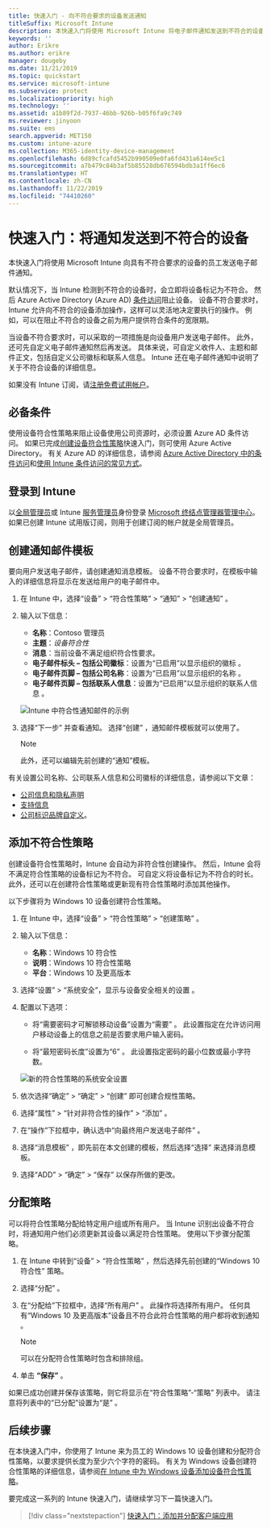 ```yaml
---
title: 快速入门 - 向不符合要求的设备发送通知
titleSuffix: Microsoft Intune
description: 本快速入门将使用 Microsoft Intune 将电子邮件通知发送到不符合的设备。
keywords: ''
author: Erikre
ms.author: erikre
manager: dougeby
ms.date: 11/21/2019
ms.topic: quickstart
ms.service: microsoft-intune
ms.subservice: protect
ms.localizationpriority: high
ms.technology: ''
ms.assetid: a1b89f2d-7937-46bb-926b-b05f6fa9c749
ms.reviewer: jinyoon
ms.suite: ems
search.appverid: MET150
ms.custom: intune-azure
ms.collection: M365-identity-device-management
ms.openlocfilehash: 6d89cfcafd5452b990509e0fa6fd431a614ee5c1
ms.sourcegitcommit: a7b479c84b3af5b85528db676594bdb3a1ff6ec6
ms.translationtype: HT
ms.contentlocale: zh-CN
ms.lasthandoff: 11/22/2019
ms.locfileid: "74410260"
---
```

# <a name="quickstart-send-notifications-to-noncompliant-devices"></a>快速入门：将通知发送到不符合的设备

本快速入门将使用 Microsoft Intune 向具有不符合要求的设备的员工发送电子邮件通知。

默认情况下，当 Intune 检测到不符合的设备时，会立即将设备标记为不符合。 然后 Azure Active Directory (Azure AD) [条件访问](https://docs.microsoft.com/azure/active-directory/active-directory-conditional-access-azure-portal)阻止设备。 设备不符合要求时，Intune 允许向不符合的设备添加操作，这样可以灵活地决定要执行的操作。 例如，可以在阻止不符合的设备之前为用户提供符合条件的宽限期。

当设备不符合要求时，可以采取的一项措施是向设备用户发送电子邮件。 此外，还可先自定义电子邮件通知然后再发送。 具体来说，可自定义收件人、主题和邮件正文，包括自定义公司徽标和联系人信息。 Intune 还在电子邮件通知中说明了关于不符合设备的详细信息。

如果没有 Intune 订阅，请[注册免费试用帐户](../fundamentals/free-trial-sign-up.md)。

## <a name="prerequisites"></a>必备条件

使用设备符合性策略来阻止设备使用公司资源时，必须设置 Azure AD 条件访问。 如果已完成[创建设备符合性策略](quickstart-set-password-length-android.md)快速入门，则可使用 Azure Active Directory。 有关 Azure AD 的详细信息，请参阅 [Azure Active Directory 中的条件访问](https://docs.microsoft.com/azure/active-directory/active-directory-conditional-access-azure-portal)和[使用 Intune 条件访问的常见方式](../protect/conditional-access-intune-common-ways-use.md)。

## <a name="sign-in-to-intune"></a>登录到 Intune

以[全局管理员](../fundamentals/users-add.md#types-of-administrators)或 Intune [服务管理员](../fundamentals/users-add.md#types-of-administrators)身份登录 [Microsoft 终结点管理器管理中心](https://go.microsoft.com/fwlink/?linkid=2109431)。 如果已创建 Intune 试用版订阅，则用于创建订阅的帐户就是全局管理员。

## <a name="create-a-notification-message-template"></a>创建通知邮件模板

要向用户发送电子邮件，请创建通知消息模板。 设备不符合要求时，在模板中输入的详细信息将显示在发送给用户的电子邮件中。

1. 在 Intune 中，选择“设备”   > “符合性策略”   > “通知”   > “创建通知”  。
2. 输入以下信息：

   - **名称**：Contoso 管理员 
   - **主题**：*设备符合性*
   - **消息**：当前设备不满足组织符合性要求。 
   - **电子邮件标头 – 包括公司徽标**：设置为“已启用”以显示组织的徽标  。
   - **电子邮件页脚 – 包括公司名称**：设置为“已启用”以显示组织的名称  。
   - **电子邮件页脚 – 包括联系人信息**：设置为“已启用”以显示组织的联系人信息  。

   ![Intune 中符合性通知邮件的示例](./media/quickstart-send-notification/quickstart-send-notification-01.png)

3. 选择“下一步”  并查看通知。 选择“创建”  ，通知邮件模板就可以使用了。

   > [!NOTE]
   > 此外，还可以编辑先前创建的“通知”模板。

有关设置公司名称、公司联系人信息和公司徽标的详细信息，请参阅以下文章：

- [公司信息和隐私声明](../apps/company-portal-app.md#company-information-and-privacy-statement)
- [支持信息](../apps/company-portal-app.md#support-information)
- [公司标识品牌自定义](../apps/company-portal-app.md#company-identity-branding-customization)。

## <a name="add-a-noncompliance-policy"></a>添加不符合性策略

创建设备符合性策略时，Intune 会自动为非符合性创建操作。 然后，Intune 会将不满足符合性策略的设备标记为不符合。 可自定义将设备标记为不符合的时长。 此外，还可以在创建符合性策略或更新现有符合性策略时添加其他操作。

以下步骤将为 Windows 10 设备创建符合性策略。

1. 在 Intune 中，选择“设备”   > “符合性策略”   > “创建策略”  。

2. 输入以下信息：

   - **名称**：Windows 10 符合性 
   - **说明**：Windows 10 符合性策略 
   - **平台**：Windows 10 及更高版本

3. 选择“设置” > “系统安全”，显示与设备安全相关的设置   。

4. 配置以下选项：

   - 将“需要密码才可解锁移动设备”设置为“需要”   。 此设置指定在允许访问用户移动设备上的信息之前是否要求用户输入密码。

   - 将“最短密码长度”设置为“6”   。 此设置指定密码的最小位数或最小字符数。

   ![新的符合性策略的系统安全设置](./media/quickstart-send-notification/system-security-settings-01.png)

5. 依次选择“确定”   > “确定”   > “创建”  即可创建合规性策略。

6. 选择“属性” > “针对非符合性的操作” > “添加”    。

7. 在“操作”下拉框中，确认选中“向最终用户发送电子邮件”   。

8. 选择“消息模板”  ，即先前在本文创建的模板，然后选择“选择”  来选择消息模板。

9. 选择“ADD”   > “确定”   > “保存”  以保存所做的更改。

## <a name="assign-the-policy"></a>分配策略

可以将符合性策略分配给特定用户组或所有用户。 当 Intune 识别出设备不符合时，将通知用户他们必须更新其设备以满足符合性策略。 使用以下步骤分配策略。

1. 在 Intune 中转到“设备”   > “符合性策略”  ，然后选择先前创建的“Windows 10 符合性”  策略。

2. 选择“分配”  。

3. 在“分配给”下拉框中，选择“所有用户”   。 此操作将选择所有用户。 任何具有“Windows 10 及更高版本”设备且不符合此符合性策略的用户都将收到通知  。

    > [!NOTE]
    > 可以在分配符合性策略时包含和排除组。

4. 单击 **“保存”** 。

如果已成功创建并保存该策略，则它将显示在“符合性策略”-“策略”  列表中。 请注意将列表中的“已分配”设置为“是”   。

## <a name="next-steps"></a>后续步骤

在本快速入门中，你使用了 Intune 来为员工的 Windows 10 设备创建和分配符合性策略，以要求提供长度为至少六个字符的密码。 有关为 Windows 设备创建符合性策略的详细信息，请参阅[在 Intune 中为 Windows 设备添加设备符合性策略](compliance-policy-create-windows.md)。

要完成这一系列的 Intune 快速入门，请继续学习下一篇快速入门。

> [!div class="nextstepaction"]
> [快速入门：添加并分配客户端应用](../apps/quickstart-add-assign-app.md)
